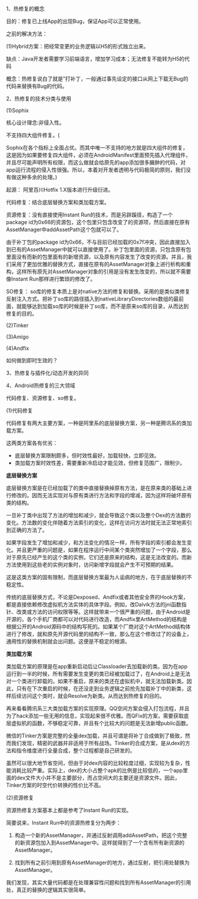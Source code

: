 1、热修复的概念

目的：修复已上线App的出现Bug，保证App可以正常使用。

之前的解决方法：

\(1\)Hybrid方案：把经常变更的业务逻辑以H5的形式独立出来。

缺点：Java开发者需要学习前端语言，增加学习成本；无法修复不能转为H5的代码

概念：热修复说白了就是”打补丁，一般通过事先设定的接口从网上下载无Bug的代码来替换有Bug的代码。

2、热修复的技术分类与使用

\(1\)Sophix

核心设计理念:非侵入性。

不支持四大组件修复。\(

Sophix在各个指标上全面占优。而其中唯一不支持的地方就是四大组件的修复，这是因为如果要修复四大组件，必须在AndroidManifest里面预先插入代理组件，并且尽可能声明所有权限，而这么做就会给原先的app添加很多臃肿的代码，对app运行流程的侵入性很强。所以，本着对开发者透明与代码极简的原则，我们没有做这种多余的处理。\)

起源： 阿里百川Hotfix 1.X版本进行升级衍进。

代码修复：结合底层替换方案和类加载方案。

资源修复：没有直接使用Instant Run的技术，而是另辟蹊径，构造了一个package id为0x66的资源包，这个包里只包含改变了的资源项，然后直接在原有AssetManager中addAssetPath这个包就可以了。

由于补丁包的package id为0x66，不与目前已经加载的0x7f冲突，因此直接加入到已有的AssetManager中就可以直接使用了。补丁包里面的资源，只包含原有包里面没有而新的包里面有的新增资源，以及原有内容发生了改变的资源。并且，我们采用了更加优雅的替换方式，直接在原有的AssetManager对象上进行析构和重构，这样所有原先对AssetManager对象的引用是没有发生改变的，所以就不需要像Instant Run那样进行繁琐的修改了。

SO修复： so库的修复本质上是对native方法的修复和替换。采用的是类似类修复反射注入方式。把补丁so库的路径插入到nativeLibraryDirectories数组的最前面，就能够达到加载so库的时候是补丁so库，而不是原来so库的目录，从而达到修复的目的。

\(2\)Tinker

\(3\)Amigo

\(4\)Andfix

如何做到即时生效的？

3、热修复与插件化/动态开发的异同

4、Android热修复的三大领域

代码修复、资源修复、so修复。

\(1\)代码修复

代码修复有两大主要方案，一种是阿里系的底层替换方案，另一种是腾讯系的类加载方案。

这两类方案各有优劣：

* 底层替换方案限制颇多，但时效性最好，加载轻快，立即见效。
* 类加载方案时效性差，需要重新冷启动才能见效，但修复范围广，限制少。

**底层替换方案**

底层替换方案是在已经加载了的类中直接替换掉原有方法，是在原来类的基础上进行修改的。因而无法实现对与原有类进行方法和字段的增减，因为这样将破坏原有类的结构。

一旦补丁类中出现了方法的增加和减少，就会导致这个类以及整个Dex的方法数的变化。方法数的变化伴随着方法索引的变化，这样在访问方法时就无法正常地索引到正确的方法了。

如果字段发生了增加和减少，和方法变化的情况一样，所有字段的索引都会发生变化。并且更严重的问题是，如果在程序运行中间某个类突然增加了一个字段，那么对于原先已经产生的这个类的实例，它们还是原来的结构，这是无法改变的。而新方法使用到这些老的实例对象时，访问新增字段就会产生不可预期的结果。

这是这类方案的固有限制，而底层替换方案最为人诟病的地方，在于底层替换的不稳定性。

传统的底层替换方式，不论是Dexposed、Andfix或者其他安全界的Hook方案，都是直接依赖修改虚拟机方法实体的具体字段。例如，改Dalvik方法的jni函数指针、改类或方法的访问权限等等。这样就带来一个很严重的问题，由于Android是开源的，各个手机厂商都可以对代码进行改造，而Andfix里ArtMethod的结构是根据公开的Android源码中的结构写死的。如果某个厂商对这个ArtMethod结构体进行了修改，就和原先开源代码里的结构不一致，那么在这个修改过了的设备上，通用性的替换机制就会出问题。这便是不稳定的根源。

**类加载方案**

类加载方案的原理是在app重新启动后让Classloader去加载新的类。因为在app运行到一半的时候，所有需要发生变更的类已经被加载过了，在Android上是无法对一个类进行卸载的。如果不重启，原来的类还在虚拟机中，就无法加载新类。因此，只有在下次重启的时候，在还没走到业务逻辑之前抢先加载补丁中的新类，这样后续访问这个类时，就会Resolve为新类。从而达到热修复的目的。

再来看看腾讯系三大类加载方案的实现原理。QQ空间方案会侵入打包流程，并且为了hack添加一些无用的信息，实现起来很不优雅。而QFix的方案，需要获取底层虚拟机的函数，不够稳定可靠，并且有个比较大的问题是无法新增public函数。

微信的Tinker方案是完整的全量dex加载，并且可谓是将补丁合成做到了极致，然而我们发现，精密的武器并非适用于所有战场。Tinker的合成方案，是从dex的方法和指令维度进行全量合成，整个过程都是自己研发的。

虽然可以很大地节省空间，但由于对dex内容的比较粒度过细，实现较为复杂，性能消耗比较严重。实际上，dex的大小占整个apk的比例是比较低的，一个app里面的dex文件大小并不是主要部分，而占空间大的主要还是资源文件。因此，Tinker方案的时空代价转换的性价比不高。

\(2\)资源修复

资源热修复方案基本上都是参考了Instant Run的实现。

简要说来，Instant Run中的资源热修复分为两步：

1. 构造一个新的AssetManager，并通过反射调用addAssetPath，把这个完整的新资源包加入到AssetManager中。这样就得到了一个含有所有新资源的AssetManager。

2. 找到所有之前引用到原有AssetManager的地方，通过反射，把引用处替换为AssetManager。

我们发现，其实大量代码都是在处理兼容性问题和找到所有AssetManager的引用处，真正的替换的逻辑其实很简单。

